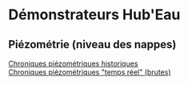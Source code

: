 # Démonstrateurs Hub'Eau
  
## Piézométrie (niveau des nappes)  
[Chroniques piézométriques historiques](https://hubeau.eaufrance.fr/sites/default/files/api/demo/piezo_chroniques.htm)  
[Chroniques piézométriques "temps réel" (brutes)](https://hubeau.eaufrance.fr/sites/default/files/api/demo/piezo_tr.htm)  
